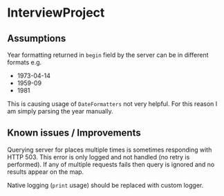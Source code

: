 # InterviewProject

## Assumptions

Year formatting returned in `begin` field by the server can be in different formats e.g.
* 1973-04-14
* 1959-09
* 1981

This is causing usage of `DateFormatters` not very helpful. For this reason I am simply parsing the year manually.

## Known issues / Improvements

Querying server for places multiple times is sometimes responding with HTTP 503. This error is only logged and not handled (no retry is performed). If any of multiple requests fails then query is ignored and no results appear on the map.

Native logging (`print` usage) should be replaced with custom logger.